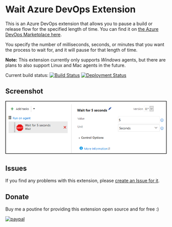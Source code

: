 # Wait Azure DevOps Extension

This is an Azure DevOps extension that allows you to pause a build or release flow for the specified length of time. You can find it on [the Azure DevOps Marketplace here][AzureDevOpsMarketplaceExtensionUrl].

You specify the number of milliseconds, seconds, or minutes that you want the process to wait for, and it will pause for that length of time.

**Note:** This extension currently only supports *Windows* agents, but there are plans to also support Linux and Mac agents in the future.

Current build status: [![Build Status](https://dev.azure.com/deadlydog/OpenSource/_apis/build/status/AzureDevOps.Wait?branchName=master)](https://dev.azure.com/deadlydog/OpenSource/_build/latest?definitionId=21&branchName=master)
[![Deployment Status](https://vsrm.dev.azure.com/deadlydog/_apis/public/Release/badge/baf297a4-1582-49bd-b9ca-6d38492faafa/3/3)](https://dev.azure.com/deadlydog/OpenSource/_release?definitionId=3)

## Screenshot

![Screenshot][ScreenshotImage]

## Issues

If you find any problems with this extension, please [create an Issue for it][GitHubIssuesUrl].

## Donate

Buy me a poutine for providing this extension open source and for free :)

[![paypal](https://www.paypalobjects.com/en_US/i/btn/btn_donateCC_LG.gif)](https://www.paypal.com/cgi-bin/webscr?cmd=_s-xclick&hosted_button_id=CZP8CU53RJ29W)

<!-- Links -->
[ScreenshotImage]: src/Images/Screenshot.png
[AzureDevOpsMarketplaceExtensionUrl]: https://marketplace.visualstudio.com/items?itemName=deadlydog.WaitBuildAndReleaseTask
[GitHubIssuesUrl]: https://github.com/deadlydog/AzureDevOps.Wait/issues